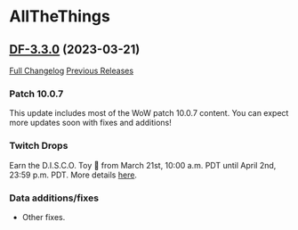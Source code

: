 # AllTheThings

## [DF-3.3.0](https://github.com/DFortun81/AllTheThings/tree/DF-3.3.0) (2023-03-21)
[Full Changelog](https://github.com/DFortun81/AllTheThings/compare/DF-3.2.8...DF-3.3.0) [Previous Releases](https://github.com/DFortun81/AllTheThings/releases)


### Patch 10.0.7

This update includes most of the WoW patch 10.0.7 content. You can expect more updates soon with fixes and additions!

### Twitch Drops

Earn the D.I.S.C.O. Toy 🕺 from March 21st, 10:00 a.m. PDT until April 2nd, 23:59 p.m. PDT. More details [here](https://worldofwarcraft.blizzard.com/en-us/news/23923488/dragonflight-twitch-drops-earn-the-disco-toy).

### Data additions/fixes

- Other fixes.
